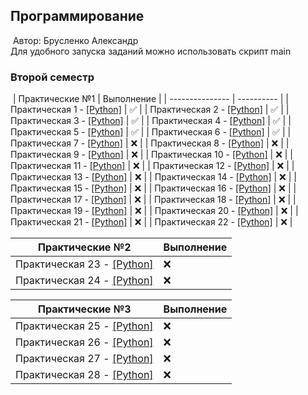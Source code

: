 ## Программирование
​
Автор: Брусленко Александр  
Для удобного запуска заданий можно использовать скрипт main
​
### Второй семестр
​
| Практические №1 | Выполнение |
| --------------- | ---------- |
| Практическая 1 - [[Python]](./Practice/01/) | ✅ |
| Практическая 2 - [[Python]](./Practice/02/) | ✅ |
| Практическая 3 - [[Python]](./Practice/03/) | ✅ |
| Практическая 4 - [[Python]](./Practice/04/) | ✅ |
| Практическая 5 - [[Python]](./Practice/05/) | ✅ |
| Практическая 6 - [[Python]](./Practice/06/) | ✅ |
| Практическая 7 - [[Python]](./Practice/07/) | ❌ |
| Практическая 8 - [[Python]](./Practice/08/) | ❌ |
| Практическая 9 - [[Python]](./Practice/09/) | ❌ |
| Практическая 10 - [[Python]](./Practice/10/) | ❌ |
| Практическая 11 - [[Python]](./Practice/11/) | ❌ |
| Практическая 12 - [[Python]](./Practice/12/) | ❌ |
| Практическая 13 - [[Python]](./Practice/13/) | ❌ |
| Практическая 14 - [[Python]](./Practice/14/) | ❌ |
| Практическая 15 - [[Python]](./Practice/15/) | ❌ |
| Практическая 16 - [[Python]](./Practice/16/) | ❌ |
| Практическая 17 - [[Python]](./Practice/17/) | ❌ |
| Практическая 18 - [[Python]](./Practice/18/) | ❌ |
| Практическая 19 - [[Python]](./Practice/19/) | ❌ |
| Практическая 20 - [[Python]](./Practice/20/) | ❌ |
| Практическая 21 - [[Python]](./Practice/21/) | ❌ |
| Практическая 22 - [[Python]](./Practice/22/) | ❌ |

| Практические №2 | Выполнение |
| --------------- | ---------- |
| Практическая 23 - [[Python]](./Practice/23/) | ❌ |
| Практическая 24 - [[Python]](./Practice/24/) | ❌ |

| Практические №3 | Выполнение |
| --------------- | ---------- |
| Практическая 25 - [[Python]](./Practice/25/) | ❌ |
| Практическая 26 - [[Python]](./Practice/26/) | ❌ |
| Практическая 27 - [[Python]](./Practice/27/) | ❌ |
| Практическая 28 - [[Python]](./Practice/28/) | ❌ |
